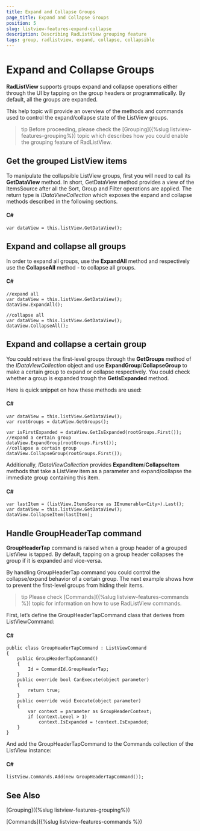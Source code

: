 ```yaml
---
title: Expand and Collapse Groups
page_title: Expand and Collapse Groups
position: 5
slug: listview-features-expand-collapse
description: Describing RadListView grouping feature
tags: group, radlistview, expand, collapse, collapsible
---
```


# Expand and Collapse Groups

**RadListView** supports groups expand and collapse operations either through the UI by tapping on the group headers or programmatically. By default, all the groups are expanded.

This help topic will provide an overview of the methods and commands used to control the expand/collapse state of the ListView groups.

>tip Before proceeding, please check the [Grouping]({%slug listview-features-grouping%}) topic which describes how you could enable the grouping feature of RadListView.

## Get the grouped ListView items

To manipulate the collapsible ListView groups, first you will need to call its **GetDataView** method. In short, GetDataView method provides a view of the ItemsSource after all the Sort, Group and Filter operations are applied.  The return type is *IDataViewCollection* which exposes the expand and collapse methods described in the following sections.

#### C# 

    var dataView = this.listView.GetDataView();

## Expand and collapse all groups 

In order to expand all groups, use the **ExpandAll** method and respectively use the **CollapseAll** method - to collapse all groups.

#### C# 

	//expand all
	var dataView = this.listView.GetDataView();
	dataView.ExpandAll();

	//collapse all
	var dataView = this.listView.GetDataView();
	dataView.CollapseAll();

## Expand and collapse a certain group

You could retrieve the first-level groups through the **GetGroups** method of the *IDataViewCollection* object and use **ExpandGroup**/**CollapseGroup** to make a certain group to expand or collapse respectively. You could check whether a group is expanded trough the **GetIsExpanded** method.

Here is quick snippet on how these methods are used:

#### C# 

	var dataView = this.listView.GetDataView();
	var rootGroups = dataView.GetGroups();

	var isFirstExpanded = dataView.GetIsExpanded(rootGroups.First());
	//expand a certain group
	dataView.ExpandGroup(rootGroups.First());
	//collapse a certain group
	dataView.CollapseGroup(rootGroups.First());

Additionally, *IDataViewCollection* provides **ExpandItem**/**CollapseItem** methods that take a ListView item as a parameter and expand/collapse the immediate group containing this item.	

#### C# 

	var lastItem = (listView.ItemsSource as IEnumerable<City>).Last();
	var dataView = this.listView.GetDataView();
	dataView.CollapseItem(lastItem);

## Handle GroupHeaderTap command

**GroupHeaderTap** command is raised when a group header of a grouped ListView is tapped. By default, tapping on a group header collapses the group if it is expanded and vice-versa.

By handling GroupHeaderTap command you could control the collapse/expand behavior of a certain group. The next example shows how to prevent the first-level groups from hiding their items.

>tip Please check [Commands]({%slug listview-features-commands %}) topic for information on how to use RadListView commands.

First, let’s define the GroupHeaderTapCommand class that derives from ListViewCommand:

#### C# 

	public class GroupHeaderTapCommand : ListViewCommand
	{
		public GroupHeaderTapCommand()
		{
			Id = CommandId.GroupHeaderTap;
		}
		public override bool CanExecute(object parameter)
		{
			return true;
		}
		public override void Execute(object parameter)
		{
			var context = parameter as GroupHeaderContext;
			if (context.Level > 1)
				context.IsExpanded = !context.IsExpanded;
		}
	}

And add the GroupHeaderTapCommand to the Commands collection of the ListView instance:

#### C# 

	listView.Commands.Add(new GroupHeaderTapCommand());
	
## See Also

[Grouping]({%slug listview-features-grouping%})

[Commands]({%slug listview-features-commands %})
